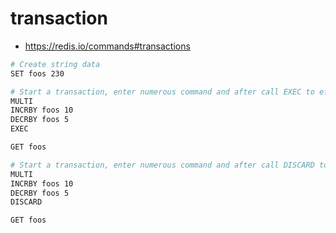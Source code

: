 # transaction

- <https://redis.io/commands#transactions>

```sh
# Create string data
SET foos 230

# Start a transaction, enter numerous command and after call EXEC to effect all were effected
MULTI
INCRBY foos 10
DECRBY foos 5
EXEC

GET foos

# Start a transaction, enter numerous command and after call DISCARD to effect none of the commands
MULTI
INCRBY foos 10
DECRBY foos 5
DISCARD

GET foos


```
